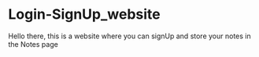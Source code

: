 # Login-SignUp_website
Hello there, this is a website where you can signUp and store your notes in the Notes page
